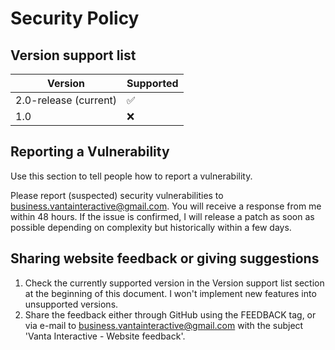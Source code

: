 # Security Policy

## Version support list

| Version | Supported          |
| ------- | ------------------ |
| 2.0-release (current) | :white_check_mark: |
| 1.0 | :x: |

## Reporting a Vulnerability

Use this section to tell people how to report a vulnerability.

Please report (suspected) security vulnerabilities to business.vantainteractive@gmail.com. You will receive a response from me within 48 hours. If the issue is confirmed, I will release a patch as soon as possible depending on complexity but historically within a few days.

## Sharing website feedback or giving suggestions
1. Check the currently supported version in the Version support list section at the beginning of this document. I won't implement new features into unsupported versions.
2. Share the feedback either through GitHub using the FEEDBACK tag, or via e-mail to business.vantainteractive@gmail.com with the subject 'Vanta Interactive - Website feedback'.
